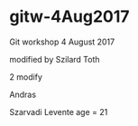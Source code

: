 # gitw-4Aug2017
Git workshop 4 August 2017

modified by Szilard Toth 

2 modify

Andras

Szarvadi Levente
age = 21
